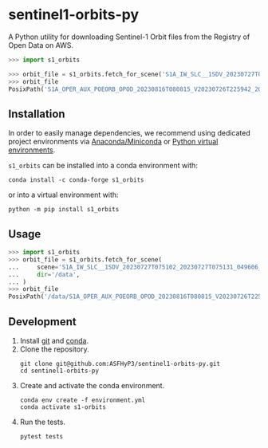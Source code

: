 # sentinel1-orbits-py

A Python utility for downloading Sentinel-1 Orbit files from the Registry of Open Data on AWS.

```python
>>> import s1_orbits

>>> orbit_file = s1_orbits.fetch_for_scene('S1A_IW_SLC__1SDV_20230727T075102_20230727T075131_049606_05F70A_AE0A')
>>> orbit_file
PosixPath('S1A_OPER_AUX_POEORB_OPOD_20230816T080815_V20230726T225942_20230728T005942.EOF')
```

## Installation

In order to easily manage dependencies, we recommend using dedicated project
environments via [Anaconda/Miniconda](https://docs.conda.io/projects/conda/en/latest/user-guide/install/index.html)
or [Python virtual environments](https://docs.python.org/3/tutorial/venv.html). 

`s1_orbits` can be installed into a conda environment with:

```
conda install -c conda-forge s1_orbits
```

or into a virtual environment with:

```
python -m pip install s1_orbits
```

## Usage

```python
>>> import s1_orbits
>>> orbit_file = s1_orbits.fetch_for_scene(
...     scene='S1A_IW_SLC__1SDV_20230727T075102_20230727T075131_049606_05F70A_AE0A',
...     dir='/data',
... )
>>> orbit_file
PosixPath('/data/S1A_OPER_AUX_POEORB_OPOD_20230816T080815_V20230726T225942_20230728T005942.EOF')
```

## Development

1. Install [git](https://git-scm.com/) and [conda](https://conda.io/projects/conda/en/latest/user-guide/install/index.html).
1. Clone the repository.
   ```
   git clone git@github.com:ASFHyP3/sentinel1-orbits-py.git
   cd sentinel1-orbits-py
   ```
1. Create and activate the conda environment.
   ```
   conda env create -f environment.yml
   conda activate s1-orbits
   ```
1. Run the tests.
   ```
   pytest tests
   ```
